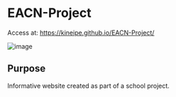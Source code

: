 # EACN-Project

Access at: https://kineipe.github.io/EACN-Project/

![image](https://github.com/Kineipe/EACN-Project/assets/151152023/e9c66437-1e64-40c8-9927-ddbb4d8b352d)

## Purpose

Informative website created as part of a school project.
